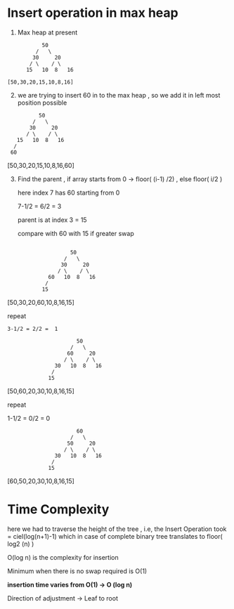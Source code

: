# Insert operation in max heap

1. Max heap at present 

```
           50
         /   \
        30     20
       / \    / \ 
      15   10  8   16

```

    [50,30,20,15,10,8,16]

2. we are trying to insert 60 in to the max heap , so we add it in left most position possible

 ```
           50
         /   \
        30     20
       / \    / \ 
    15   10  8   16  
   /
  60

 ```
    
  [50,30,20,15,10,8,16,60]

3. Find the parent , if array starts from 0  -> floor( (i-1) /2)  , else floor( i/2 )

   here index 7 has 60 starting from 0 

   7-1/2 = 6/2 = 3

   parent is at index 3 = 15

   compare with 60 with 15 if greater swap

  ```

                      50
                    /   \
                   30     20
                  / \    / \ 
               60   10  8   16  
              /
             15
  ```
    
  [50,30,20,60,10,8,16,15]

  repeat

    3-1/2 = 2/2 =  1
```
                      50
                    /   \
                   60     20
                  / \    / \ 
               30   10  8   16  
              /
             15

```
    
  [50,60,20,30,10,8,16,15]


  repeat 

  1-1/2 = 0/2 = 0

```
                      60
                    /   \
                   50     20
                  / \    / \ 
               30   10  8   16  
              /
             15
```
    
  [60,50,20,30,10,8,16,15]


# Time Complexity

here we had to traverse the height of the tree , i.e, the Insert Operation took = ciel(log(n+1)-1)
which in case of complete binary tree translates to  floor( log2 (n) )

O(log n) is the complexity for insertion


Minimum when there is no swap required is O(1)

**insertion time varies from  O(1) -> O (log n)** 

Direction of adjustment ->  Leaf to root 







   
